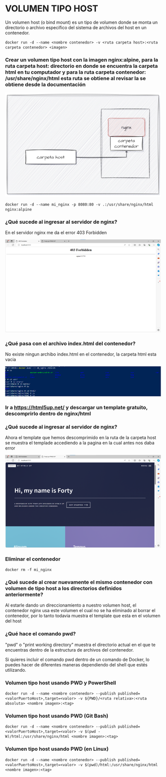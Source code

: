 # VOLUMEN TIPO HOST
Un volumen host (o bind mount) es un tipo de volumen donde se monta un directorio o archivo específico del sistema de archivos del host en un contenedor.

```
docker run -d --name <nombre contenedor> -v <ruta carpeta host>:<ruta carpeta contenedor> <imagen> 
```

### Crear un volumen tipo host con la imagen nginx:alpine, para la ruta carpeta host: directorio en donde se encuentra la carpeta html en tu computador y para la ruta carpeta contenedor: /usr/share/nginx/html esta ruta se obtiene al revisar la se obtiene desde la documentación
![Volúmenes](imagenes/volumen-host.PNG)

```
docker run -d --name mi_nginx -p 8080:80 -v .:/usr/share/nginx/html nginx:alpine
```

### ¿Qué sucede al ingresar al servidor de nginx?

En el servidor nginx me da el error 403 Forbidden

![Volúmenes](imagenes/forbidden.png)

### ¿Qué pasa con el archivo index.html del contenedor?

No existe ningun archibo index.html en el contenedor, la carpeta html esta vacia

![Volúmenes](imagenes/noIndex.png)

### Ir a https://html5up.net/ y descargar un template gratuito, descomprirlo dentro de nginx/html
### ¿Qué sucede al ingresar al servidor de nginx?

Ahora el template que hemos descomprimido en la ruta de la carpeta host se muestra el templade accediendo a la pagina en la cual antes nos daba error

![Volúmenes](imagenes/template.png)

### Eliminar el contenedor

```
docker rm -f mi_nginx
```

### ¿Qué sucede al crear nuevamente el mismo contenedor con volumen de tipo host a los directorios definidos anteriormente?

Al estarle dando un direccionamiento a nuestro volumen host, el contenedor nginx usa este volumen el cual no se ha eliminado al borrar el contenedor, por lo tanto todavia muestra el template que esta en el volumen del host

### ¿Qué hace el comando pwd?

"pwd" o "print working directory" muestra el directorio actual en el que te encuentras dentro de la estructura de archivos del contenedor.

Si quieres incluir el comando pwd dentro de un comando de Docker, lo puedes hacer de diferentes maneras dependiendo del shell que estés utilizando.


### Volumen tipo host usando PWD y PowerShell
```
docker run -d --name <nombre contenedor> --publish published=<valorPuertoHost>,target=<valor> -v ${PWD}/<ruta relativa>:<ruta absoluta> <nombre imagen>:<tag> 
```

### Volumen tipo host usando PWD (Git Bash)

```
docker run -d --name <nombre contenedor> --publish published=<valorPuertoHost>,target=<valor> -v $(pwd -W)/html:/usr/share/nginx/html <nombre imagen>:<tag> 
```

### Volumen tipo host usando PWD (en Linux)

```
docker run -d --name <nombre contenedor> --publish published=<valorPuertoHost>,target=<valor> -v $(pwd)/html:/usr/share/nginx/html <nombre imagen>:<tag> 
```


